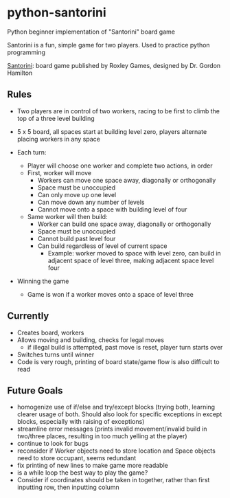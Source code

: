 # python-santorini
Python beginner implementation of "Santorini" board game

Santorini is a fun, simple game for two players. Used to practice python programming

[Santorini](https://roxley.com/product/santorini/): board game published by Roxley Games, designed by Dr. Gordon Hamilton 

## Rules
- Two players are in control of two workers, racing to be first to climb the top of a three level building
- 5 x 5 board, all spaces start at building level zero, players alternate placing workers in any space
- Each turn:
    - Player will choose one worker and complete two actions, in order
    - First, worker will move
        - Workers can move one space away, diagonally or orthogonally
        - Space must be unoccupied
        - Can only move up one level
        - Can move down any number of levels
        - Cannot move onto a space with building level of four
     - Same worker will then build:
        - Worker can build one space away, diagonally or orthogonally
        - Space must be unoccupied
        - Cannot build past level four
        - Can build regardless of level of current space
            - Example: worker moved to space with level zero, can build in adjacent space of level three, making adjacent space level four

- Winning the game
    - Game is won if a worker moves onto a space of level three


## Currently
- Creates board, workers
- Allows moving and building, checks for legal moves
    - if illegal build is attempted, past move is reset, player turn starts over
- Switches turns until winner
- Code is very rough, printing of board state/game flow is also difficult to read

## Future Goals
- homogenize use of if/else and try/except blocks (trying both, learning clearer usage of both. Should also look for specific exceptions in except blocks, especially with raising of exceptions)
- streamline error messages (prints invalid movement/invalid build in two/three places, resulting in too much yelling at the player)
- continue to look for bugs
- reconsider if Worker objects need to store location and Space objects need to store occupant, seems redundant
- fix printing of new lines to make game more readable
- is a while loop the best way to play the game?
- Consider if coordinates should be taken in together, rather than first inputting row, then inputting column
